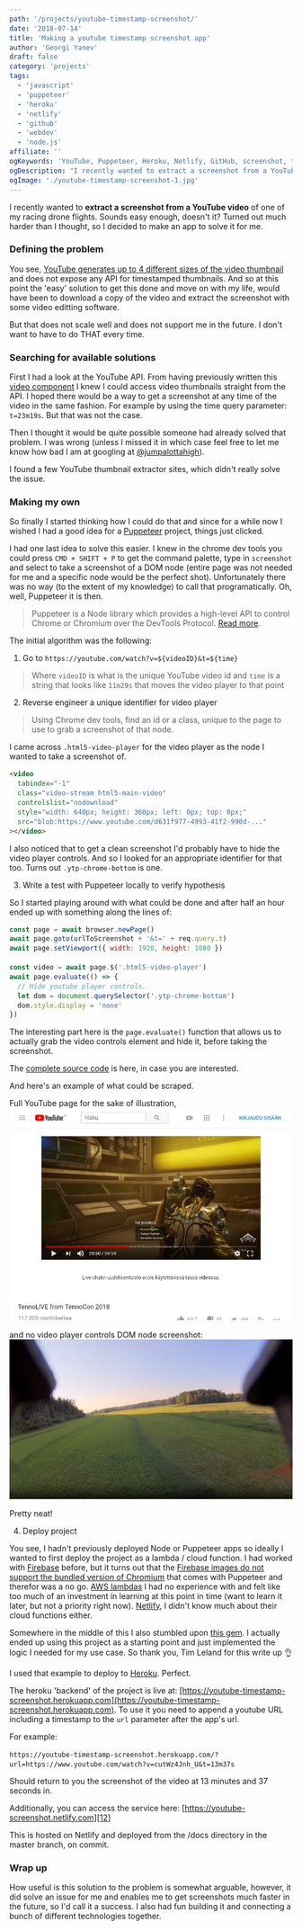 ```yaml
---
path: '/projects/youtube-timestamp-screenshot/'
date: '2018-07-14'
title: 'Making a youtube timestamp screenshot app'
author: 'Georgi Yanev'
draft: false
category: 'projects'
tags:
  - 'javascript'
  - 'puppeteer'
  - 'heroku'
  - 'netlify'
  - 'github'
  - 'webdev'
  - 'node.js'
affiliate: ''
ogKeywords: 'YouTube, Puppeteer, Heroku, Netlify, GitHub, screenshot, timestamp, scrape, learning, developing, making open source, web dev, dev ops, life-long learning, node.js, javascript, es6'
ogDescription: "I recently wanted to extract a screenshot from a YouTube video of one of my racing drone flights. Sounds easy enough, doesn't it? Turned out much harder than I thought, so I decided to make an app to solve it."
ogImage: './youtube-timestamp-screenshot-1.jpg'
---
```


I recently wanted to **extract a screenshot from a YouTube video** of one of my racing drone flights. Sounds easy enough, doesn't it? Turned out much harder than I thought, so I decided to make an app to solve it for me.

### Defining the problem

You see, [YouTube generates up to 4 different sizes of the video thumbnail][8] and does not expose any API for timestamped thumbnails. And so at this point the 'easy' solution to get this done and move on with my life, would have been to download a copy of the video and extract the screenshot with some video editting software.

But that does not scale well and does not support me in the future. I don't want to have to do THAT every time.

### Searching for available solutions

First I had a look at the YouTube API. From having previously written this [video component][2] I knew I could access video thumbnails straight from the API. I hoped there would be a way to get a screenshot at any time of the video in the same fashion. For example by using the time query parameter: `t=23m19s`. But that was not the case.

Then I thought it would be quite possible someone had already solved that problem. I was wrong (unless I missed it in which case feel free to let me know how bad I am at googling at [@jumpalottahigh][1]).

I found a few YouTube thumbnail extractor sites, which didn't really solve the issue.

### Making my own

So finally I started thinking how I could do that and since for a while now I wished I had a good idea for a [Puppeteer][3] project, things just clicked.

I had one last idea to solve this easier. I knew in the chrome dev tools you could press `CMD + SHIFT + P` to get the command palette, type in `screenshot` and select to take a screenshot of a DOM node (entire page was not needed for me and a specific node would be the perfect shot). Unfortunately there was no way (to the extent of my knowledge) to call that programatically. Oh, well, Puppeteer it is then.

> Puppeteer is a Node library which provides a high-level API to control Chrome or Chromium over the DevTools Protocol. [Read more][3].

The initial algorithm was the following:

1.  Go to `https://youtube.com/watch?v=${videoID}&t=${time}`

> Where `videoID` is what is the unique YouTube video id and `time` is a string that looks like `11m29s` that moves the video player to that point

2.  Reverse engineer a unique identifier for video player

> Using Chrome dev tools, find an id or a class, unique to the page to use to grab a screenshot of that node.

I came across `.html5-video-player` for the video player as the node I wanted to take a screenshot of.

```html
<video
  tabindex="-1"
  class="video-stream html5-main-video"
  controlslist="nodownload"
  style="width: 640px; height: 360px; left: 0px; top: 0px;"
  src="blob:https://www.youtube.com/d631f977-4993-41f2-990d-..."
></video>
```

I also noticed that to get a clean screenshot I'd probably have to hide the video player controls. And so I looked for an appropriate identifier for that too. Turns out `.ytp-chrome-bottom` is one.

3.  Write a test with Puppeteer locally to verify hypothesis

So I started playing around with what could be done and after half an hour ended up with something along the lines of:

```javascript
const page = await browser.newPage()
await page.goto(urlToScreenshot + '&t=' + req.query.t)
await page.setViewport({ width: 1920, height: 1080 })

const video = await page.$('.html5-video-player')
await page.evaluate(() => {
  // Hide youtube player controls.
  let dom = document.querySelector('.ytp-chrome-bottom')
  dom.style.display = 'none'
})
```

The interesting part here is the `page.evaluate()` function that allows us to actually grab the video controls element and hide it, before taking the screenshot.

The [complete source code][9] is here, in case you are interested.

And here's an example of what could be scraped.

Full YouTube page for the sake of illustration,
![Full page YouTube Puppeteer screenshot](youtube-timestamp-screenshot-1.jpg)

and no video player controls DOM node screenshot:
![No video player controls DOM node screenshot using Puppeteer](youtube-timestamp-screenshot-2.jpg)

Pretty neat!

4.  Deploy project

You see, I hadn't previously deployed Node or Puppeteer apps so ideally I wanted to first deploy the project as a lambda / cloud function. I had worked with [Firebase][5] before, but it turns out that the [Firebase images do not support the bundled version of Chromium][10] that comes with Puppeteer and therefor was a no go. [AWS lambdas][6] I had no experience with and felt like too much of an investment in learning at this point in time (want to learn it later, but not a priority right now). [Netlify][4], I didn't know much about their cloud functions either.

Somewhere in the middle of this I also stumbled upon [this gem][11]. I actually ended up using this project as a starting point and just implemented the logic I needed for my use case. So thank you, Tim Leland for this write up 👌

I used that example to deploy to [Heroku][7]. Perfect.

The heroku 'backend' of the project is live at: [https://youtube-timestamp-screenshot.herokuapp.com](https://youtube-timestamp-screenshot.herokuapp.com).
To use it you need to append a youtube URL including a timestamp to the `url` parameter after the app's url.

For example:

`https://youtube-timestamp-screenshot.herokuapp.com/?url=https://www.youtube.com/watch?v=cutWz4Jnh_U&t=13m37s`

Should return to you the screenshot of the video at 13 minutes and 37 seconds in.

Additionally, you can access the service here: [https://youtube-screenshot.netlify.com][12]

This is hosted on Netlify and deployed from the /docs directory in the master branch, on commit.

### Wrap up

How useful is this solution to the problem is somewhat arguable, however, it did solve an issue for me and enables me to get screenshots much faster in the future, so I'd call it a success. I also had fun building it and connecting a bunch of different technologies together.

[0]: Linkslist
[1]: https://twitter.com/jumpalottahigh
[2]: https://github.com/jumpalottahigh/blog.georgi-yanev.com/blob/master/src/components/Video/Video.js
[3]: https://github.com/GoogleChrome/puppeteer
[4]: https://www.netlify.com/
[5]: https://firebase.google.com/
[6]: https://aws.amazon.com/
[7]: https://heroku.com/
[8]: https://developers.google.com/youtube/v3/docs/thumbnails
[9]: https://github.com/jumpalottahigh/youtube-timestamp-screenshot
[10]: https://github.com/GoogleChrome/puppeteer/issues/726
[11]: https://timleland.com/headless-chrome-on-heroku/
[12]: https://youtube-screenshot.netlify.com
